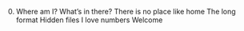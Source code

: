 0. Where am I?
What’s in there?
There is no place like home
The long format
Hidden files
I love numbers
Welcome
